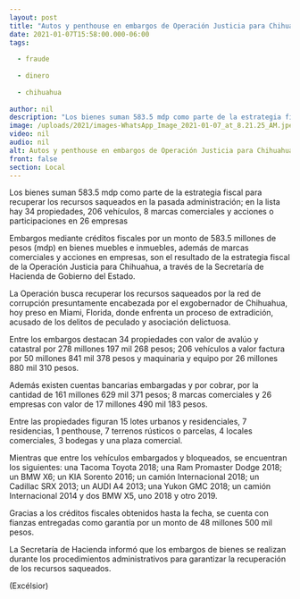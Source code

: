 ```yaml
---
layout: post
title: "Autos y penthouse en embargos de Operación Justicia para Chihuahua"
date: 2021-01-07T15:58:00.000-06:00
tags:
  
  - fraude
  
  - dinero
  
  - chihuahua
  
author: nil
description: "Los bienes suman 583.5 mdp como parte de la estrategia fiscal para recuperar los recursos saqueados en la pasada administración"
image: /uploads/2021/images-WhatsApp_Image_2021-01-07_at_8.21.25_AM.jpeg
video: nil
audio: nil
alt: Autos y penthouse en embargos de Operación Justicia para Chihuahua
front: false
section: Local
---
```


Los bienes suman 583.5 mdp como parte de la estrategia fiscal para recuperar los recursos saqueados en la pasada administración; en la lista hay 34 propiedades, 206 vehículos, 8 marcas comerciales y acciones o participaciones en 26 empresas

Embargos mediante créditos fiscales por un monto de 583.5 millones de pesos (mdp) en bienes muebles e inmuebles, además de marcas comerciales y acciones en empresas, son el resultado de la estrategia fiscal de la Operación Justicia para Chihuahua, a través de la Secretaría de Hacienda de Gobierno del Estado.

La Operación busca recuperar los recursos saqueados por la red de corrupción presuntamente encabezada por el exgobernador de Chihuahua, hoy preso en Miami, Florida, donde enfrenta un proceso de extradición, acusado de los delitos de peculado y asociación delictuosa.

Entre los embargos destacan 34 propiedades con valor de avalúo y catastral por 278 millones 197 mil 268 pesos; 206 vehículos a valor factura por 50 millones 841 mil 378 pesos y maquinaria y equipo por 26 millones 880 mil 310 pesos.

Además existen cuentas bancarias embargadas y por cobrar, por la cantidad de 161 millones 629 mil 371 pesos; 8 marcas comerciales y 26 empresas con valor de 17 millones 490 mil 183 pesos.

Entre las propiedades figuran 15 lotes urbanos y residenciales, 7 residencias, 1 penthouse, 7 terrenos rústicos o parcelas, 4 locales comerciales, 3 bodegas y una plaza comercial.

Mientras que entre los vehículos embargados y bloqueados, se encuentran los siguientes: una Tacoma Toyota 2018; una Ram Promaster Dodge 2018; un BMW X6; un KIA Sorento 2016; un camión Internacional 2018; un Cadillac SRX 2013; un AUDI A4 2013; una Yukon GMC 2018; un camión Internacional 2014 y dos BMW X5, uno 2018 y otro 2019.

Gracias a los créditos fiscales obtenidos hasta la fecha, se cuenta con fianzas entregadas como garantía por un monto de 48 millones 500 mil pesos.

La Secretaría de Hacienda informó que los embargos de bienes se realizan durante los procedimientos administrativos para garantizar la recuperación de los recursos saqueados.

(Excélsior)